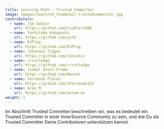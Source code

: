 ```yaml
---
title: Learning Path - Trusted Committer
image: images/learn/LP_thumbnail_trustedcommitter.jpg
contributors:
  - name: Tom Sadler
    url: https://github.com/tsadler1988
  - name: Yoshitake Kobayashi
    url: https://github.com/ystk
  - name: RJPlog
    url: https://github.com/RJPlog
  - name: Johannes Tigges
    url: https://github.com/lenucksi
  - name: rrrutledge
    url: https://github.com/rrrutledge
  - name: Isabel Drost-Fromm
    url: https://github.com/MaineC
  - name: Fernando Flores
    url: https://github.com/JFernando122
  - name: Arno M
    url: https://github.com/arnom-ms
weight: 1
---
```


Im Abschnitt Trusted Committer beschreiben wir, was es bedeutet ein Trusted Committer in einer InnerSource Community zu sein, und wie Du als Trusted Committer Deine Contributoren unterstützen kannst.
<!--- This file autogenerated from https://github.com/InnerSourceCommons/InnerSourceLearningPath/blob/main/scripts -->